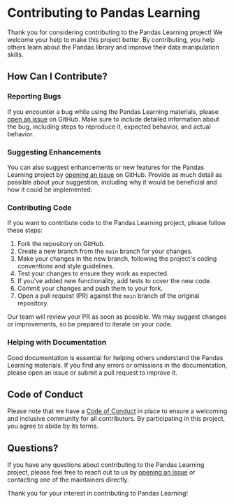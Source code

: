 # Contributing to Pandas Learning

Thank you for considering contributing to the Pandas Learning project! We welcome your help to make this project better. By contributing, you help others learn about the Pandas library and improve their data manipulation skills.

## How Can I Contribute?

### Reporting Bugs

If you encounter a bug while using the Pandas Learning materials, please [open an issue](https://github.com/yourusername/pandas-learning/issues/new) on GitHub. Make sure to include detailed information about the bug, including steps to reproduce it, expected behavior, and actual behavior.

### Suggesting Enhancements

You can also suggest enhancements or new features for the Pandas Learning project by [opening an issue](https://github.com/yourusername/pandas-learning/issues/new) on GitHub. Provide as much detail as possible about your suggestion, including why it would be beneficial and how it could be implemented.

### Contributing Code

If you want to contribute code to the Pandas Learning project, please follow these steps:

1. Fork the repository on GitHub.
2. Create a new branch from the `main` branch for your changes.
3. Make your changes in the new branch, following the project's coding conventions and style guidelines.
4. Test your changes to ensure they work as expected.
5. If you've added new functionality, add tests to cover the new code.
6. Commit your changes and push them to your fork.
7. Open a pull request (PR) against the `main` branch of the original repository.

Our team will review your PR as soon as possible. We may suggest changes or improvements, so be prepared to iterate on your code.

### Helping with Documentation

Good documentation is essential for helping others understand the Pandas Learning materials. If you find any errors or omissions in the documentation, please open an issue or submit a pull request to improve it.

## Code of Conduct

Please note that we have a [Code of Conduct](CODE_OF_CONDUCT.md) in place to ensure a welcoming and inclusive community for all contributors. By participating in this project, you agree to abide by its terms.

## Questions?

If you have any questions about contributing to the Pandas Learning project, please feel free to reach out to us by [opening an issue](https://github.com/yourusername/pandas-learning/issues/new) or contacting one of the maintainers directly.

Thank you for your interest in contributing to Pandas Learning!
